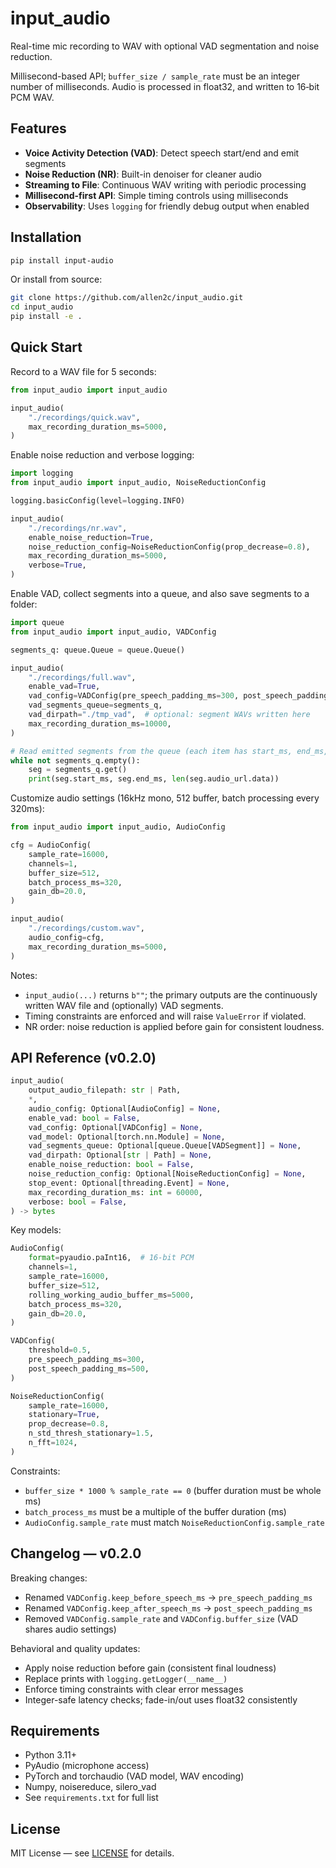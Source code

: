 # input_audio

Real-time mic recording to WAV with optional VAD segmentation and noise reduction.

Millisecond-based API; `buffer_size / sample_rate` must be an integer number of milliseconds. Audio is processed in float32, and written to 16‑bit PCM WAV.

## Features

- **Voice Activity Detection (VAD)**: Detect speech start/end and emit segments
- **Noise Reduction (NR)**: Built-in denoiser for cleaner audio
- **Streaming to File**: Continuous WAV writing with periodic processing
- **Millisecond-first API**: Simple timing controls using milliseconds
- **Observability**: Uses `logging` for friendly debug output when enabled

## Installation

```bash
pip install input-audio
```

Or install from source:

```bash
git clone https://github.com/allen2c/input_audio.git
cd input_audio
pip install -e .
```

## Quick Start

Record to a WAV file for 5 seconds:

```python
from input_audio import input_audio

input_audio(
    "./recordings/quick.wav",
    max_recording_duration_ms=5000,
)
```

Enable noise reduction and verbose logging:

```python
import logging
from input_audio import input_audio, NoiseReductionConfig

logging.basicConfig(level=logging.INFO)

input_audio(
    "./recordings/nr.wav",
    enable_noise_reduction=True,
    noise_reduction_config=NoiseReductionConfig(prop_decrease=0.8),
    max_recording_duration_ms=5000,
    verbose=True,
)
```

Enable VAD, collect segments into a queue, and also save segments to a folder:

```python
import queue
from input_audio import input_audio, VADConfig

segments_q: queue.Queue = queue.Queue()

input_audio(
    "./recordings/full.wav",
    enable_vad=True,
    vad_config=VADConfig(pre_speech_padding_ms=300, post_speech_padding_ms=500),
    vad_segments_queue=segments_q,
    vad_dirpath="./tmp_vad",  # optional: segment WAVs written here
    max_recording_duration_ms=10000,
)

# Read emitted segments from the queue (each item has start_ms, end_ms, audio_url)
while not segments_q.empty():
    seg = segments_q.get()
    print(seg.start_ms, seg.end_ms, len(seg.audio_url.data))
```

Customize audio settings (16kHz mono, 512 buffer, batch processing every 320ms):

```python
from input_audio import input_audio, AudioConfig

cfg = AudioConfig(
    sample_rate=16000,
    channels=1,
    buffer_size=512,
    batch_process_ms=320,
    gain_db=20.0,
)

input_audio(
    "./recordings/custom.wav",
    audio_config=cfg,
    max_recording_duration_ms=5000,
)
```

Notes:

- `input_audio(...)` returns `b""`; the primary outputs are the continuously written WAV file and (optionally) VAD segments.
- Timing constraints are enforced and will raise `ValueError` if violated.
- NR order: noise reduction is applied before gain for consistent loudness.

## API Reference (v0.2.0)

```python
input_audio(
    output_audio_filepath: str | Path,
    *,
    audio_config: Optional[AudioConfig] = None,
    enable_vad: bool = False,
    vad_config: Optional[VADConfig] = None,
    vad_model: Optional[torch.nn.Module] = None,
    vad_segments_queue: Optional[queue.Queue[VADSegment]] = None,
    vad_dirpath: Optional[str | Path] = None,
    enable_noise_reduction: bool = False,
    noise_reduction_config: Optional[NoiseReductionConfig] = None,
    stop_event: Optional[threading.Event] = None,
    max_recording_duration_ms: int = 60000,
    verbose: bool = False,
) -> bytes
```

Key models:

```python
AudioConfig(
    format=pyaudio.paInt16,  # 16‑bit PCM
    channels=1,
    sample_rate=16000,
    buffer_size=512,
    rolling_working_audio_buffer_ms=5000,
    batch_process_ms=320,
    gain_db=20.0,
)

VADConfig(
    threshold=0.5,
    pre_speech_padding_ms=300,
    post_speech_padding_ms=500,
)

NoiseReductionConfig(
    sample_rate=16000,
    stationary=True,
    prop_decrease=0.8,
    n_std_thresh_stationary=1.5,
    n_fft=1024,
)
```

Constraints:

- `buffer_size * 1000 % sample_rate == 0` (buffer duration must be whole ms)
- `batch_process_ms` must be a multiple of the buffer duration (ms)
- `AudioConfig.sample_rate` must match `NoiseReductionConfig.sample_rate`

## Changelog — v0.2.0

Breaking changes:

- Renamed `VADConfig.keep_before_speech_ms` → `pre_speech_padding_ms`
- Renamed `VADConfig.keep_after_speech_ms` → `post_speech_padding_ms`
- Removed `VADConfig.sample_rate` and `VADConfig.buffer_size` (VAD shares audio settings)

Behavioral and quality updates:

- Apply noise reduction before gain (consistent final loudness)
- Replace prints with `logging.getLogger(__name__)`
- Enforce timing constraints with clear error messages
- Integer-safe latency checks; fade-in/out uses float32 consistently

## Requirements

- Python 3.11+
- PyAudio (microphone access)
- PyTorch and torchaudio (VAD model, WAV encoding)
- Numpy, noisereduce, silero_vad
- See `requirements.txt` for full list

## License

MIT License — see [LICENSE](LICENSE) for details.
